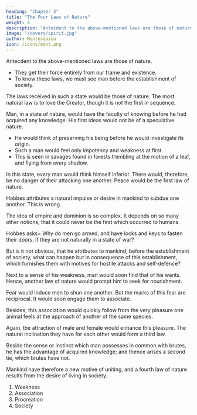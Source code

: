 ```yaml
---
heading: "Chapter 2"
title: "The Four Laws of Nature"
weight: 4
description: "Antecdent to the above-mentioned laws are those of nature"
image: "/covers/spirit.jpg"
author: Montesquieu
icon: /icons/mont.png
---
```



Antecdent to the above-mentioned laws are those of nature.
- They get their force entirely from our frame and existence.
- To know these laws, we must see man before the establishment of society.

The laws received in such a state would be those of nature. The most natural law is to love the Creator, though it is not the first in sequence. 

<!--  which, impressing on our minds the idea of a Creator, inclines us toward him, is the first in importance, though not in order, of natural laws. -->

Man, in a state of nature, would have the faculty of knowing before he had acquired any knowledge. His first ideas would not be of a speculative nature.
- He would think of preserving his being before he would investigate its origin.
- Such a man would feel only impotency and weakness at first.
- This is seen in savages found in forests trembling at the motion of a leaf, and flying from every shadow.

In this state, every man would think himself inferior. There would, therefore, be no danger of their attacking one another. Peace would be the first law of nature.

Hobbes attributes a natural impulse or desire in mankind to subdue one another. This is wrong.

The idea of empire and dominion is so complex. It depends on so many other notions, that it could never be the first which occurred to humans.

Hobbes asks= Why do men go armed, and have locks and keys to fasten their doors, if they are not naturally in a state of war?

But is it not obvious, that he attributes to mankind, before the establishment of society, what can happen but in consequence of this establishment, which furnishes them with motives for hostile attacks and self-defence?

Next to a sense of his weakness, man would soon find that of his wants. Hence, another law of nature would prompt him to seek for nourishment.

Fear would induce men to shun one another. But the marks of this fear are reciprocal. It would soon engage them to associate.

Besides, this association would quickly follow from the very pleasure one animal feels at the approach of another of the same species.

Again, the attraction of male and female would enhance this pleasure. The natural inclination they have for each other would form a third law.

Beside the sense or instinct which man possesses in common with brutes, he has the advantage of acquired knowledge; and thence arises a second tie, which brutes have not.

Mankind have therefore a new motive of uniting, and a fourth law of nature results from the desire of living in society.

1. Weakness
2. Association
3. Procreation
4. Society